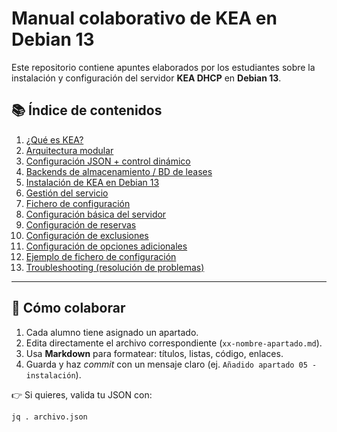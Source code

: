 # Manual colaborativo de KEA en Debian 13

Este repositorio contiene apuntes elaborados por los estudiantes sobre la instalación y configuración del servidor **KEA DHCP** en **Debian 13**.

## 📚 Índice de contenidos

1. [¿Qué es KEA?](01-que-es-kea.md)
2. [Arquitectura modular](02-arquitectura-modular.md)
3. [Configuración JSON + control dinámico](03-configuracion-json-control.md)
4. [Backends de almacenamiento / BD de leases](04-backends-lease-db.md)
5. [Instalación de KEA en Debian 13](05-instalacion-debian13.md)
6. [Gestión del servicio](06-gestion-servicio.md)
7. [Fichero de configuración](07-fichero-configuracion.md)
8. [Configuración básica del servidor](08-configuracion-basica.md)
9. [Configuración de reservas](09-reservas.md)
10. [Configuración de exclusiones](10-exclusiones.md)
11. [Configuración de opciones adicionales](11-opciones-adicionales.md)
12. [Ejemplo de fichero de configuración](12-ejemplo-configuracion.md)
13. [Troubleshooting (resolución de problemas)](13-troubleshooting.md)

---

## 🔧 Cómo colaborar

1. Cada alumno tiene asignado un apartado.  
2. Edita directamente el archivo correspondiente (`xx-nombre-apartado.md`).  
3. Usa **Markdown** para formatear: títulos, listas, código, enlaces.  
4. Guarda y haz *commit* con un mensaje claro (ej. `Añadido apartado 05 - instalación`).  

👉 Si quieres, valida tu JSON con:  
```bash
jq . archivo.json
